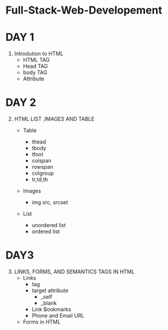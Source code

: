 # Full-Stack-Web-Developement

# DAY 1
1. Introdution to HTML
    * HTML TAG
    * Head TAG
    * body TAG
    * Attribute

# DAY 2
2. HTML LIST ,IMAGES AND TABLE
    * Table
        - thead
        - tbody
        - tfoot
        - colspan
        - rowspan
        - colgroup
        - tr,td,th

    * Images
        - img src, srcset
    
    * List
        - unordered list
        - ordered list

# DAY3
3. LINKS, FORMS, AND SEMANTICS TAGS IN HTML
    * Links
        - <a> tag
        -  target attribute
            - _self 
            - _blank 
        - Link Bookmarks
        - Phone and Email URL
    * Forms in HTML